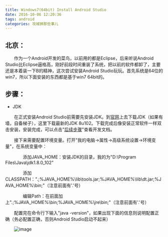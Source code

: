 ```yaml
---
title: Windows7(64bit) Install Android Studio
date: 2016-10-06 12:20:36
tags: android
categories: 攻城狮那些事儿
---
```


## 北京：
&emsp;&emsp;作为一个Android开发的菜鸟，以前用的都是Eclipse，后来听说Android Studio比Eclipse逼格高，刚好前段时间重装了系统，把以前的软件都卸了，主要还是本着装一下B的精神，这次尝试安装Android Studio玩玩。首先系统是64位的win7，所以下面安装的东西都是基于win7 64bit的。

<!--more-->

## 步骤：
- JDK

&emsp;&emsp;在正式安装Android Studio前需要先安装JDK。到[官网](https://www.oracle.com/index.html)上去下载JDK（如果有墙，自备梯子），这里下载最新的JDK 8u102。下载完成后像安装正常软件一样双击安装，安装完成，可以点击"[后续步骤](http://docs.oracle.com/javase/8/docs/)"查看开发文档。

&emsp;&emsp;接下来需要配置环境变量。打开"我的电脑->属性->高级系统设置->环境变量"，在系统变量中：

&emsp;&emsp;&emsp;&emsp;添加JAVA\_HOME：安装JDK的目录，我的为"D:\Program Files\Java\jdk1.8.0_102"

&emsp;&emsp;&emsp;&emsp;添加CLASSPATH：".;%JAVA_HOME%\lib\tools.jar;%JAVA_HOME%\lib\dt.jar;%JAVA_HOME%\bin;"（注意前面有'.'号）

&emsp;&emsp;&emsp;&emsp;编辑Path：在前面加上".;%JAVA_HOME%\bin;%JAVA_HOME%\jre\bin;"（注意前面有'.'号）

&emsp;&emsp;配置完在命令行下输入"java -version"，如果出现下面的信息则说明配置正确（务必配置正确，否则Android Studio启动不起来）

&emsp;&emsp;![image](http://ocww00tfq.bkt.clouddn.com/android_studio/jdk_edt_05.png)